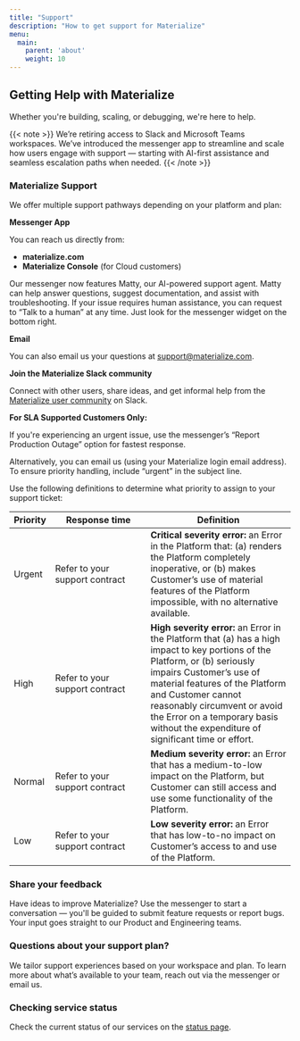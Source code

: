 ```yaml
---
title: "Support"
description: "How to get support for Materialize"
menu:
  main:
    parent: 'about'
    weight: 10
---
```


## Getting Help with Materialize

Whether you're building, scaling, or debugging, we're here to help. 

{{< note >}}
We’re retiring access to Slack and Microsoft Teams workspaces. We’ve introduced the messenger app to streamline and scale how users engage with support — starting with AI-first assistance and seamless escalation paths when needed.
{{< /note >}}

### Materialize Support

We offer multiple support pathways depending on your platform and plan:

**Messenger App**

You can reach us directly from:
- **materialize.com**
- **Materialize Console** (for Cloud customers)

Our messenger now features Matty, our AI-powered support agent. Matty can help answer questions, suggest documentation, and assist with troubleshooting. If your issue requires human assistance, you can request to “Talk to a human” at any time. Just look for the messenger widget on the bottom right.

**Email**

You can also email us your questions at support@materialize.com. 

**Join the Materialize Slack community**

Connect with other users, share ideas, and get informal help from the [Materialize user community](https://materialize.com/s/chat) on Slack.

**For SLA Supported Customers Only:** 

If you're experiencing an urgent issue, use the messenger’s “Report Production Outage” option for fastest response. 

Alternatively, you can email us (using your Materialize login email address). To ensure priority handling, include “urgent” in the subject line.

Use the following definitions to determine what priority to assign to
your support ticket:

<table style="margin-top: 1em; margin-bottom: 1em;">
<thead>
    <tr>
        <th>Priority</th>
        <th style="min-width: 150px">Response time</th>
        <th>Definition</th>
    </tr>
</thead>
<tbody>
    <tr>
        <td>Urgent</td>
        <td>Refer to your support contract</td>
        <td>
            <strong>Critical severity error:</strong> an Error in the Platform that: (a) renders the Platform completely inoperative, or (b) makes Customer’s use of material features of the Platform impossible, with no alternative available.
        </td>
    </tr>
    <tr>
        <td>High</td>
        <td>Refer to your support contract</td>
        <td>
            <strong>High severity error:</strong> an Error in the Platform that (a) has a high impact to key portions of the Platform, or (b) seriously impairs Customer’s use of material features of the Platform and Customer cannot reasonably circumvent or avoid the Error on a temporary basis without the expenditure of significant time or effort.
        </td>
    </tr>
    <tr>
        <td>Normal</td>
        <td>Refer to your support contract</td>
        <td>
            <strong>Medium severity error:</strong> an Error that has a medium-to-low impact on the Platform, but Customer can still access and use some functionality of the Platform.
        </td>
    </tr>
    <tr>
        <td>Low</td>
        <td>Refer to your support contract</td>
        <td>
            <strong>Low severity error:</strong> an Error that has low-to-no impact on Customer’s access to and use of the Platform.
        </td>
    </tr>
</tbody>
</table>

### Share your feedback

Have ideas to improve Materialize? Use the messenger to start a conversation — you'll be guided to submit feature requests or report bugs. Your input goes straight to our Product and Engineering teams.

### Questions about your support plan?

We tailor support experiences based on your workspace and plan. To learn more about what’s available to your team, reach out via the messenger or email us.

### Checking service status

Check the current status of our services on the [status page](https://status.materialize.com).
